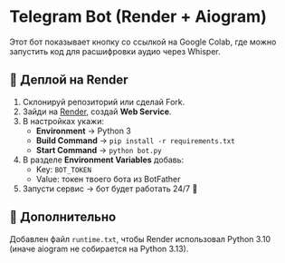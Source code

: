 # Telegram Bot (Render + Aiogram)

Этот бот показывает кнопку со ссылкой на Google Colab, где можно запустить код для расшифровки аудио через Whisper.

## 🚀 Деплой на Render

1. Склонируй репозиторий или сделай Fork.
2. Зайди на [Render](https://render.com/), создай **Web Service**.
3. В настройках укажи:
   - **Environment** → Python 3
   - **Build Command** → `pip install -r requirements.txt`
   - **Start Command** → `python bot.py`
4. В разделе **Environment Variables** добавь:
   - Key: `BOT_TOKEN`
   - Value: токен твоего бота из BotFather
5. Запусти сервис → бот будет работать 24/7 🎉

## 🔧 Дополнительно

Добавлен файл `runtime.txt`, чтобы Render использовал Python 3.10 (иначе aiogram не собирается на Python 3.13).
